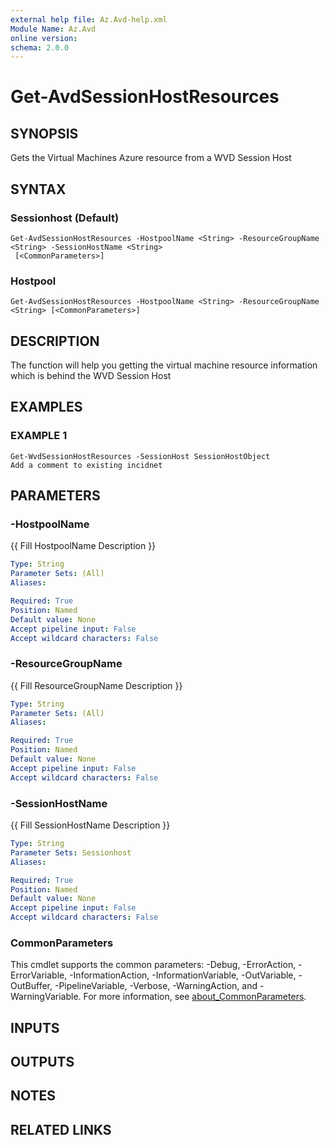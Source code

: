 ```yaml
---
external help file: Az.Avd-help.xml
Module Name: Az.Avd
online version:
schema: 2.0.0
---
```


# Get-AvdSessionHostResources

## SYNOPSIS
Gets the Virtual Machines Azure resource from a WVD Session Host

## SYNTAX

### Sessionhost (Default)
```
Get-AvdSessionHostResources -HostpoolName <String> -ResourceGroupName <String> -SessionHostName <String>
 [<CommonParameters>]
```

### Hostpool
```
Get-AvdSessionHostResources -HostpoolName <String> -ResourceGroupName <String> [<CommonParameters>]
```

## DESCRIPTION
The function will help you getting the virtual machine resource information which is behind the WVD Session Host

## EXAMPLES

### EXAMPLE 1
```
Get-WvdSessionHostResources -SessionHost SessionHostObject
Add a comment to existing incidnet
```

## PARAMETERS

### -HostpoolName
{{ Fill HostpoolName Description }}

```yaml
Type: String
Parameter Sets: (All)
Aliases:

Required: True
Position: Named
Default value: None
Accept pipeline input: False
Accept wildcard characters: False
```

### -ResourceGroupName
{{ Fill ResourceGroupName Description }}

```yaml
Type: String
Parameter Sets: (All)
Aliases:

Required: True
Position: Named
Default value: None
Accept pipeline input: False
Accept wildcard characters: False
```

### -SessionHostName
{{ Fill SessionHostName Description }}

```yaml
Type: String
Parameter Sets: Sessionhost
Aliases:

Required: True
Position: Named
Default value: None
Accept pipeline input: False
Accept wildcard characters: False
```

### CommonParameters
This cmdlet supports the common parameters: -Debug, -ErrorAction, -ErrorVariable, -InformationAction, -InformationVariable, -OutVariable, -OutBuffer, -PipelineVariable, -Verbose, -WarningAction, and -WarningVariable. For more information, see [about_CommonParameters](http://go.microsoft.com/fwlink/?LinkID=113216).

## INPUTS

## OUTPUTS

## NOTES

## RELATED LINKS
